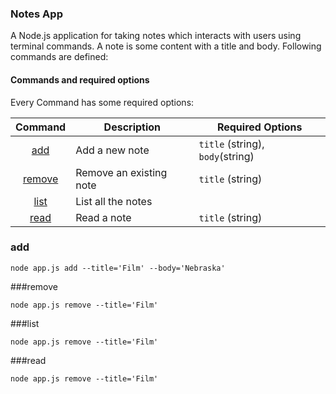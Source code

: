 ### Notes App

A Node.js application for taking notes which interacts with users using terminal commands.
A note is some content with a title and body. Following commands are defined:

#### Commands and required options

Every Command has some required options:

| Command          |      Description            |  Required Options |
|:----------------:|-----------------------------|------------------------------------------|
| [add](#add)      |  Add a new note             | ```title``` (string), ```body```(string) |
| [remove](#remove)|  Remove an existing note    | ```title``` (string)                     |
| [list](#list)    |  List all the notes         |                                          |
| [read](#read)    |  Read a note                | ```title``` (string)                     |


### add

```console
node app.js add --title='Film' --body='Nebraska'
```

###remove

```console
node app.js remove --title='Film'
```

###list

```console
node app.js remove --title='Film'
```

###read

```console
node app.js remove --title='Film'
```
